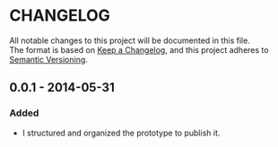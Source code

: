 # CHANGELOG
All notable changes to this project will be documented in this file.  
The format is based on [Keep a Changelog](https://keepachangelog.com/en/1.0.0/), and this project adheres to [Semantic Versioning](https://semver.org/spec/v2.0.0.html).

## 0.0.1 - 2014-05-31
### Added
- I structured and organized the prototype to publish it.




